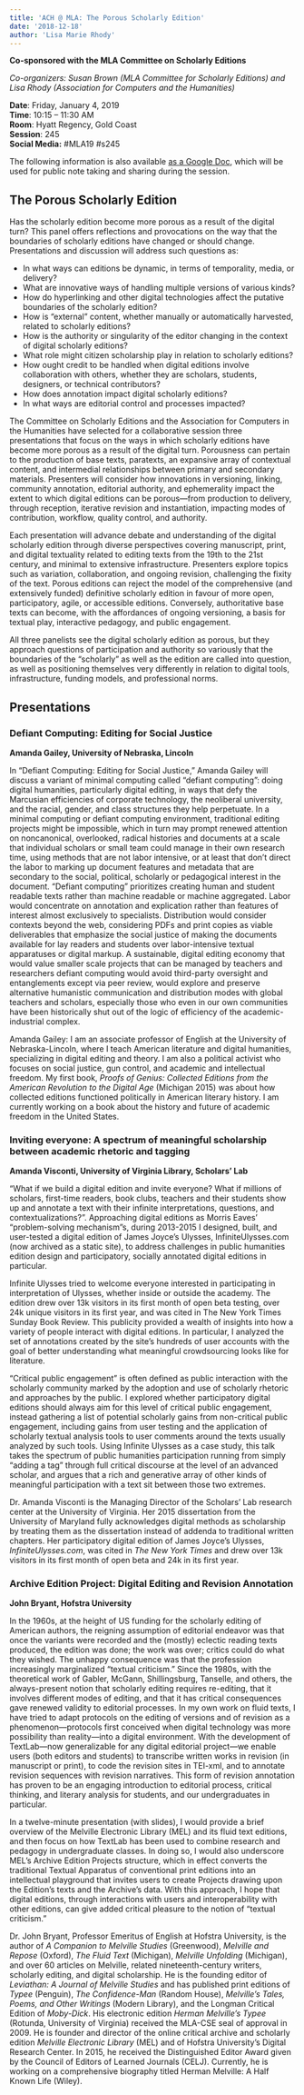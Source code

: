 ```yaml
---
title: 'ACH @ MLA: The Porous Scholarly Edition'
date: '2018-12-18'
author: 'Lisa Marie Rhody'
---
```

**Co-sponsored with the MLA Committee on Scholarly Editions**

*Co-organizers: Susan Brown (MLA Committee for Scholarly Editions) and Lisa Rhody (Association for Computers and the Humanities)*

**Date**: Friday, January 4, 2019  
**Time**: 10:15 – 11:30 AM  
**Room**: Hyatt Regency, Gold Coast  
**Session**: 245  
**Social Media:** #MLA19 #s245

The following information is also available [as a Google Doc](https://tinyurl.com/porous-edition), which will be used for public note taking and sharing during the session.

## The Porous Scholarly Edition

Has the scholarly edition become more porous as a result of the digital turn? This panel offers reflections and provocations on the way that the boundaries of scholarly editions have changed or should change. Presentations and discussion will address such questions as:

- In what ways can editions be dynamic, in terms of temporality, media, or delivery?
- What are innovative ways of handling multiple versions of various kinds?
- How do hyperlinking and other digital technologies affect the putative boundaries of the scholarly edition?
- How is “external” content, whether manually or automatically harvested, related to scholarly editions?
- How is the authority or singularity of the editor changing in the context of digital scholarly editions?
- What role might citizen scholarship play in relation to scholarly editions?
- How ought credit to be handled when digital editions involve collaboration with others, whether they are scholars, students, designers, or technical contributors?
- How does annotation impact digital scholarly editions?
- In what ways are editorial control and processes impacted?

The Committee on Scholarly Editions and the Association for Computers in the Humanities have selected for a collaborative session three presentations that focus on the ways in which scholarly editions have become more porous as a result of the digital turn. Porousness can pertain to the production of base texts, paratexts, an expansive array of contextual content, and intermedial relationships between primary and secondary materials. Presenters will consider how innovations in versioning, linking, community annotation, editorial authority, and ephemerality impact the extent to which digital editions can be porous—from production to delivery, through reception, iterative revision and instantiation, impacting modes of contribution, workflow, quality control, and authority.

Each presentation will advance debate and understanding of the digital scholarly edition through diverse perspectives covering manuscript, print, and digital textuality related to editing texts from the 19th to the 21st century, and minimal to extensive infrastructure. Presenters explore topics such as variation, collaboration, and ongoing revision, challenging the fixity of the text. Porous editions can reject the model of the comprehensive (and extensively funded) definitive scholarly edition in favour of more open, participatory, agile, or accessible editions. Conversely, authoritative base texts can become, with the affordances of ongoing versioning, a basis for textual play, interactive pedagogy, and public engagement.

All three panelists see the digital scholarly edition as porous, but they approach questions of participation and authority so variously that the boundaries of the “scholarly” as well as the edition are called into question, as well as positioning themselves very differently in relation to digital tools, infrastructure, funding models, and professional norms.

## Presentations

### Defiant Computing: Editing for Social Justice

**Amanda Gailey, University of Nebraska, Lincoln**

In “Defiant Computing: Editing for Social Justice,” Amanda Gailey will discuss a variant of minimal computing called “defiant computing”: doing digital humanities, particularly digital editing, in ways that defy the Marcusian efficiencies of corporate technology, the neoliberal university, and the racial, gender, and class structures they help perpetuate. In a minimal computing or defiant computing environment, traditional editing projects might be impossible, which in turn may prompt renewed attention on noncanonical, overlooked, radical histories and documents at a scale that individual scholars or small team could manage in their own research time, using methods that are not labor intensive, or at least that don’t direct the labor to marking up document features and metadata that are secondary to the social, political, scholarly or pedagogical interest in the document. “Defiant computing” prioritizes creating human and student readable texts rather than machine readable or machine aggregated. Labor would concentrate on annotation and explication rather than features of interest almost exclusively to specialists. Distribution would consider contexts beyond the web, considering PDFs and print copies as viable deliverables that emphasize the social justice of making the documents available for lay readers and students over labor-intensive textual apparatuses or digital markup. A sustainable, digital editing economy that would value smaller scale projects that can be managed by teachers and researchers defiant computing would avoid third-party oversight and entanglements except via peer review, would explore and preserve alternative humanistic communication and distribution modes with global teachers and scholars, especially those who even in our own communities have been historically shut out of the logic of efficiency of the academic-industrial complex.

Amanda Gailey: I am an associate professor of English at the University of Nebraska-Lincoln, where I teach American literature and digital humanities, specializing in digital editing and theory. I am also a political activist who focuses on social justice, gun control, and academic and intellectual freedom. My first book, *Proofs of Genius: Collected Editions from the American Revolution to the Digital Age* (Michigan 2015) was about how collected editions functioned politically in American literary history. I am currently working on a book about the history and future of academic freedom in the United States.

### Inviting everyone: A spectrum of meaningful scholarship between academic rhetoric and tagging

**Amanda Visconti, University of Virginia Library, Scholars’ Lab**

“What if we build a digital edition and invite everyone? What if millions of scholars, first-time readers, book clubs, teachers and their students show up and annotate a text with their infinite interpretations, questions, and contextualizations?”. Approaching digital editions as Morris Eaves’ “problem-solving mechanism”s, during 2013-2015 I designed, built, and user-tested a digital edition of James Joyce’s Ulysses, InfiniteUlysses.com (now archived as a static site), to address challenges in public humanities edition design and participatory, socially annotated digital editions in particular.

Infinite Ulysses tried to welcome everyone interested in participating in interpretation of Ulysses, whether inside or outside the academy. The edition drew over 13k visitors in its first month of open beta testing, over 24k unique visitors in its first year, and was cited in The New York Times Sunday Book Review. This publicity provided a wealth of insights into how a variety of people interact with digital editions. In particular, I analyzed the set of annotations created by the site’s hundreds of user accounts with the goal of better understanding what meaningful crowdsourcing looks like for literature.

“Critical public engagement” is often defined as public interaction with the scholarly community marked by the adoption and use of scholarly rhetoric and approaches by the public. I explored whether participatory digital editions should always aim for this level of critical public engagement, instead gathering a list of potential scholarly gains from non-critical public engagement, including gains from user testing and the application of scholarly textual analysis tools to user comments around the texts usually analyzed by such tools. Using Infinite Ulysses as a case study, this talk takes the spectrum of public humanities participation running from simply “adding a tag” through full critical discourse at the level of an advanced scholar, and argues that a rich and generative array of other kinds of meaningful participation with a text sit between those two extremes.

Dr. Amanda Visconti is the Managing Director of the Scholars’ Lab research center at the University of Virginia. Her 2015 dissertation from the University of Maryland fully acknowledges digital methods as scholarship by treating them as the dissertation instead of addenda to traditional written chapters. Her participatory digital edition of James Joyce’s Ulysses, *InfiniteUlysses.com*, was cited in *The New York Times* and drew over 13k visitors in its first month of open beta and 24k in its first year.

### Archive Edition Project: Digital Editing and Revision Annotation

**John Bryant, Hofstra University**

In the 1960s, at the height of US funding for the scholarly editing of American authors, the reigning assumption of editorial endeavor was that once the variants were recorded and the (mostly) eclectic reading texts produced, the edition was done; the work was over; critics could do what they wished. The unhappy consequence was that the profession increasingly marginalized “textual criticism.” Since the 1980s, with the theoretical work of Gabler, McGann, Shillingsburg, Tanselle, and others, the always-present notion that scholarly editing requires re-editing, that it involves different modes of editing, and that it has critical consequences gave renewed validity to editorial processes. In my own work on fluid texts, I have tried to adapt protocols on the editing of versions and of revision as a phenomenon—protocols first conceived when digital technology was more possibility than reality—into a digital environment. With the development of TextLab—now generalizable for any digital editorial project—we enable users (both editors and students) to transcribe written works in revision (in manuscript or print), to code the revision sites in TEI-xml, and to annotate revision sequences with revision narratives. This form of revision annotation has proven to be an engaging introduction to editorial process, critical thinking, and literary analysis for students, and our undergraduates in particular.

In a twelve-minute presentation (with slides), I would provide a brief overview of the Melville Electronic Library (MEL) and its fluid text editions, and then focus on how TextLab has been used to combine research and pedagogy in undergraduate classes. In doing so, I would also underscore MEL’s Archive Edition Projects structure, which in effect converts the traditional Textual Apparatus of conventional print editions into an intellectual playground that invites users to create Projects drawing upon the Edition’s texts and the Archive’s data. With this approach, I hope that digital editions, through interactions with users and interoperability with other editions, can give added critical pleasure to the notion of “textual criticism.”

Dr. John Bryant, Professor Emeritus of English at Hofstra University, is the author of *A Companion to Melville Studies* (Greenwood), *Melville and Repose* (Oxford), *The Fluid Text* (Michigan), *Melville Unfolding* (Michigan), and over 60 articles on Melville, related nineteenth-century writers, scholarly editing, and digital scholarship. He is the founding editor of *Leviathan: A Journal of Melville Studies* and has published print editions of *Typee* (Penguin), *The Confidence-Man* (Random House), *Melville’s Tales, Poems, and Other Writings* (Modern Library), and the Longman Critical Edition of *Moby-Dick*. His electronic edition *Herman Melville’s Typee* (Rotunda, University of Virginia) received the MLA-CSE seal of approval in 2009. He is founder and director of the online critical archive and scholarly edition *Melville Electronic Library* (MEL) and of Hofstra University’s Digital Research Center. In 2015, he received the Distinguished Editor Award given by the Council of Editors of Learned Journals (CELJ). Currently, he is working on a comprehensive biography titled Herman Melville: A Half Known Life (Wiley).
